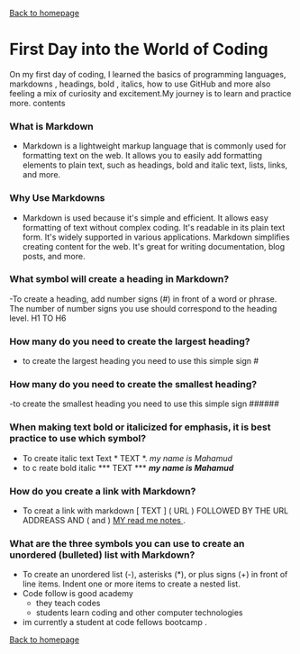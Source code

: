 [Back to homepage](https://mhassan206.github.io/reading-notes/)

# First Day  into the World of Coding

On my first day of coding, I learned the basics of programming languages, markdowns , headings, bold , italics, how to use GitHub and more also feeling a mix of curiosity and excitement.My journey is to learn and  practice more.
 contents
### What is Markdown
- Markdown is a lightweight markup language that is commonly used for formatting text on the web. It allows you to easily add formatting elements to plain text, such as headings, bold and italic text, lists, links, and more.
### Why Use Markdowns

- Markdown is used because it's simple and efficient. It allows easy formatting of text without complex coding. It's readable in its plain text form. It's widely supported in various applications. Markdown simplifies creating content for the web. It's great for writing documentation, blog posts, and more.
### What symbol will create a heading in Markdown?
-To create a heading, add number signs (#) in front of a word or phrase. The number of number signs you use should correspond to the heading level. H1 TO H6

### How many do you need to create the largest heading?
- to  create the largest heading you need to use this simple sign #
### How many do you need to create the smallest heading?
-to  create the smallest  heading you need to use this simple sign ######
### When making text bold or italicized for emphasis, it is best practice to use which symbol?
- To create italic text Text * TEXT *. *my name is Mahamud*
- to c reate bold italic *** TEXT ***
 ***my name is Mahamud***

### How do you create a link with Markdown?
- To creat a link with markdown [ TEXT ] ( URL ) FOLLOWED BY THE URL ADDREASS AND ( and )  [MY read me notes ](https://mhassan206.github.io/reading-notes/).
### What are the three symbols you can use to create an unordered (bulleted) list with Markdown?

- To create an unordered list (-), asterisks (*), or plus signs (+) in front of line items. Indent one or more items to create a nested list.
- Code follow is good academy
  * they teach codes
  + students learn coding and other computer technologies 
- im currently a student  at code fellows bootcamp .
  
[Back to homepage](https://mhassan206.github.io/reading-notes/)

